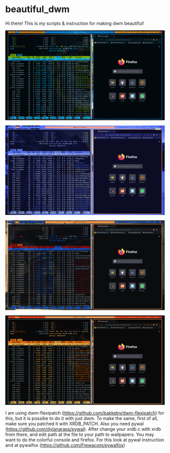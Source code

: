 # beautiful_dwm
Hi there!
This is my scripts & instruction for making dwm beautiful! 

![](https://github.com/Vadim131/beautiful_dwm/raw/main/images/dwm0.png)

![](https://github.com/Vadim131/beautiful_dwm/raw/main/images/dwm1.png)

![](https://github.com/Vadim131/beautiful_dwm/raw/main/images/dwm2.png)

![](https://github.com/Vadim131/beautiful_dwm/raw/main/images/dwm3.png)

I am using dwm-flexipatch (https://github.com/bakkeby/dwm-flexipatch) for this, but it is possibe to do it with just dwm. 
To make the same, first of all, make sure you patched it with XRDB_PATCH. Also you need pywal (https://github.com/dylanaraps/pywal). After change your xrdb.c with xrdb from there, and edit path at the file to your path to wallpapers.
You may want to do the colorful console and firefox. For this look at pywal instruction and at pywalfox (https://github.com/Frewacom/pywalfox)
